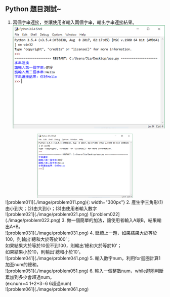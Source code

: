 ## Python 題目測試~

1. 寫個字串連接，並讓使用者輸入兩個字串，輸出字串連接結果。<br/>
![problem011](./image/problem011.png)
<div align=center><img src="./image/problem011.png" width = "300" alt="problem011"/></div>
![problem011](./image/problem011.png){: width="300px"}
2. 產生字三角形(1)由小到大；(2)由大到小；(3)由使用者輸入數字<br/>
![problem021](./image/problem021.png)
![problem022](./image/problem022.png)
3. 做一個簡單的加法，讓使用者輸入A跟B，結果輸出A+B。<br/>
![problem031](./image/problem031.png)
4. 延續上一題，如果結果大於等於100，則輸出’總和大於等於100’；<br/>
如果結果大於等於10但不到100，則輸出’總和大於等於10’；<br/>
如果結果小於10，則輸出’總和小於10’。<br/>
![problem041](./image/problem041.png)
5. 輸入數字num，利用for迴圈計算1加至num的總和。<br/>
![problem051](./image/problem051.png)
6. 輸入一個整數num，while迴圈判斷累加到多少會超過num。<br/>
(ex:num=4  1+2+3=6  6超過num)<br/>
![problem061](./image/problem061.png)
